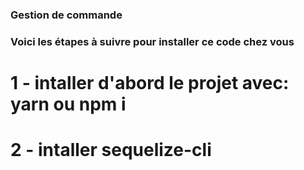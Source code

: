 ### Gestion de commande
### Voici les étapes à suivre pour installer ce code chez vous
# 1 - intaller d'abord le projet avec: yarn ou npm i
# 2 - intaller sequelize-cli